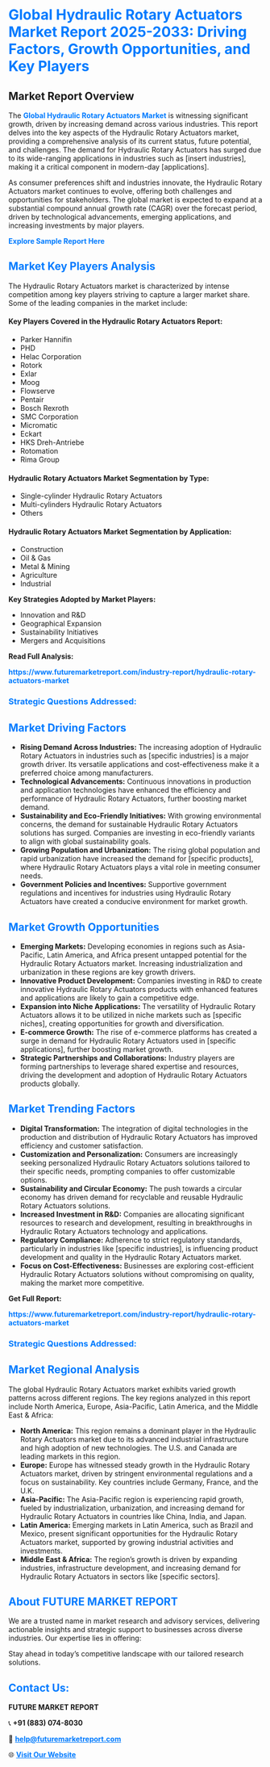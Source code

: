 <h1 style="color: #007BFF;">Global Hydraulic Rotary Actuators Market Report 2025-2033: Driving Factors, Growth Opportunities, and Key Players</h1>

<section id="overview">
<h2>Market Report Overview</h2>
<p>The <a href="https://www.futuremarketreport.com/industry-report/hydraulic-rotary-actuators-market" style="color: #007BFF; text-decoration: none;"><strong>Global Hydraulic Rotary Actuators Market</strong></a> is witnessing significant growth, driven by increasing demand across various industries. This report delves into the key aspects of the Hydraulic Rotary Actuators market, providing a comprehensive analysis of its current status, future potential, and challenges. The demand for Hydraulic Rotary Actuators has surged due to its wide-ranging applications in industries such as [insert industries], making it a critical component in modern-day [applications].</p>
<p>As consumer preferences shift and industries innovate, the Hydraulic Rotary Actuators market continues to evolve, offering both challenges and opportunities for stakeholders. The global market is expected to expand at a substantial compound annual growth rate (CAGR) over the forecast period, driven by technological advancements, emerging applications, and increasing investments by major players.</p>
</section>

<section id="overview">
<p><a href="https://www.futuremarketreport.com/request-sample/reportId=107107" style="color: #007BFF; text-decoration: none;"><strong>Explore Sample Report Here</strong></a></p>
</section>

<section id="key-players">
<h2 style="color: #007BFF;">Market Key Players Analysis</h2>
<p>The Hydraulic Rotary Actuators market is characterized by intense competition among key players striving to capture a larger market share. Some of the leading companies in the market include:</p>
<h4>Key Players Covered in the Hydraulic Rotary Actuators Report:</h4>
<ul><li>Parker Hannifin</li><li>PHD</li><li>Helac Corporation</li><li>Rotork</li><li>Exlar</li><li>Moog</li><li>Flowserve</li><li>Pentair</li><li>Bosch Rexroth</li><li>SMC Corporation</li><li>Micromatic</li><li>Eckart</li><li>HKS Dreh-Antriebe</li><li>Rotomation</li><li>Rima Group</li></ul>
<h4>Hydraulic Rotary Actuators Market Segmentation by Type:</h4>
<ul><li>Single-cylinder Hydraulic Rotary Actuators</li><li>Multi-cylinders Hydraulic Rotary Actuators</li><li>Others</li></ul>

<h4>Hydraulic Rotary Actuators Market Segmentation by Application:</h4>
<ul><li>Construction</li><li>Oil &amp; Gas</li><li>Metal &amp; Mining</li><li>Agriculture</li><li>Industrial</li></ul>
<p><strong>Key Strategies Adopted by Market Players:</strong></p>
<ul>
<li>Innovation and R&D</li>
<li>Geographical Expansion</li>
<li>Sustainability Initiatives</li>
<li>Mergers and Acquisitions</li>
</ul>
</section>

<section>
<p><strong>Read Full Analysis: </strong></p><a href="https://www.futuremarketreport.com/industry-report/hydraulic-rotary-actuators-market" style="color: #007BFF; text-decoration: none;"><strong>https://www.futuremarketreport.com/industry-report/hydraulic-rotary-actuators-market</strong></a>
<h3 style="color: #007BFF;">Strategic Questions Addressed:</h3>
</section>

<section id="driving-factors">
<h2 style="color: #007BFF;">Market Driving Factors</h2>
<ul>
<li><strong>Rising Demand Across Industries:</strong> The increasing adoption of Hydraulic Rotary Actuators in industries such as [specific industries] is a major growth driver. Its versatile applications and cost-effectiveness make it a preferred choice among manufacturers.</li>
<li><strong>Technological Advancements:</strong> Continuous innovations in production and application technologies have enhanced the efficiency and performance of Hydraulic Rotary Actuators, further boosting market demand.</li>
<li><strong>Sustainability and Eco-Friendly Initiatives:</strong> With growing environmental concerns, the demand for sustainable Hydraulic Rotary Actuators solutions has surged. Companies are investing in eco-friendly variants to align with global sustainability goals.</li>
<li><strong>Growing Population and Urbanization:</strong> The rising global population and rapid urbanization have increased the demand for [specific products], where Hydraulic Rotary Actuators plays a vital role in meeting consumer needs.</li>
<li><strong>Government Policies and Incentives:</strong> Supportive government regulations and incentives for industries using Hydraulic Rotary Actuators have created a conducive environment for market growth.</li>
</ul>
</section>

<section id="growth-opportunities">
<h2 style="color: #007BFF;">Market Growth Opportunities</h2>
<ul>
<li><strong>Emerging Markets:</strong> Developing economies in regions such as Asia-Pacific, Latin America, and Africa present untapped potential for the Hydraulic Rotary Actuators market. Increasing industrialization and urbanization in these regions are key growth drivers.</li>
<li><strong>Innovative Product Development:</strong> Companies investing in R&D to create innovative Hydraulic Rotary Actuators products with enhanced features and applications are likely to gain a competitive edge.</li>
<li><strong>Expansion into Niche Applications:</strong> The versatility of Hydraulic Rotary Actuators allows it to be utilized in niche markets such as [specific niches], creating opportunities for growth and diversification.</li>
<li><strong>E-commerce Growth:</strong> The rise of e-commerce platforms has created a surge in demand for Hydraulic Rotary Actuators used in [specific applications], further boosting market growth.</li>
<li><strong>Strategic Partnerships and Collaborations:</strong> Industry players are forming partnerships to leverage shared expertise and resources, driving the development and adoption of Hydraulic Rotary Actuators products globally.</li>
</ul>
</section>

<section id="trending-factors">
<h2 style="color: #007BFF;">Market Trending Factors</h2>
<ul>
<li><strong>Digital Transformation:</strong> The integration of digital technologies in the production and distribution of Hydraulic Rotary Actuators has improved efficiency and customer satisfaction.</li>
<li><strong>Customization and Personalization:</strong> Consumers are increasingly seeking personalized Hydraulic Rotary Actuators solutions tailored to their specific needs, prompting companies to offer customizable options.</li>
<li><strong>Sustainability and Circular Economy:</strong> The push towards a circular economy has driven demand for recyclable and reusable Hydraulic Rotary Actuators solutions.</li>
<li><strong>Increased Investment in R&D:</strong> Companies are allocating significant resources to research and development, resulting in breakthroughs in Hydraulic Rotary Actuators technology and applications.</li>
<li><strong>Regulatory Compliance:</strong> Adherence to strict regulatory standards, particularly in industries like [specific industries], is influencing product development and quality in the Hydraulic Rotary Actuators market.</li>
<li><strong>Focus on Cost-Effectiveness:</strong> Businesses are exploring cost-efficient Hydraulic Rotary Actuators solutions without compromising on quality, making the market more competitive.</li>
</ul>
</section>

<section>
<p><strong>Get Full Report: </strong></p><a href="https://www.futuremarketreport.com/industry-report/hydraulic-rotary-actuators-market" style="color: #007BFF; text-decoration: none;"><strong>https://www.futuremarketreport.com/industry-report/hydraulic-rotary-actuators-market</strong></a>
<h3 style="color: #007BFF;">Strategic Questions Addressed:</h3>
</section>


<section id="regional-analysis">
<h2 style="color: #007BFF;">Market Regional Analysis</h2>
<p>The global Hydraulic Rotary Actuators market exhibits varied growth patterns across different regions. The key regions analyzed in this report include North America, Europe, Asia-Pacific, Latin America, and the Middle East & Africa:</p>
<ul>
<li><strong>North America:</strong> This region remains a dominant player in the Hydraulic Rotary Actuators market due to its advanced industrial infrastructure and high adoption of new technologies. The U.S. and Canada are leading markets in this region.</li>
<li><strong>Europe:</strong> Europe has witnessed steady growth in the Hydraulic Rotary Actuators market, driven by stringent environmental regulations and a focus on sustainability. Key countries include Germany, France, and the U.K.</li>
<li><strong>Asia-Pacific:</strong> The Asia-Pacific region is experiencing rapid growth, fueled by industrialization, urbanization, and increasing demand for Hydraulic Rotary Actuators in countries like China, India, and Japan.</li>
<li><strong>Latin America:</strong> Emerging markets in Latin America, such as Brazil and Mexico, present significant opportunities for the Hydraulic Rotary Actuators market, supported by growing industrial activities and investments.</li>
<li><strong>Middle East & Africa:</strong> The region’s growth is driven by expanding industries, infrastructure development, and increasing demand for Hydraulic Rotary Actuators in sectors like [specific sectors].</li>
</ul>
</section>

<footer>
<h2 style="color: #007BFF;">About FUTURE MARKET REPORT</h2>
<p>We are a trusted name in market research and advisory services, delivering actionable insights and strategic support to businesses across diverse industries. Our expertise lies in offering:</p>

<p>Stay ahead in today’s competitive landscape with our tailored research solutions.</p>

<h2 style="color: #007BFF;">Contact Us:</h2>
<p><strong>FUTURE MARKET REPORT</strong></p>
<p>📞 <strong>+91 (883) 074-8030</strong></p>
<p>📧 <strong><a href="mailto:help@futuremarketreport.com" style="color: #007BFF;">help@futuremarketreport.com</a></strong></p>
<p>🌐 <strong><a href="https://www.futuremarketreport.com/" style="color: #007BFF;">Visit Our Website</a></strong></p>
</footer>